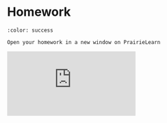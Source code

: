 # Homework


```{button-link} https://ca.prairielearn.com/pl/course_instance/2439/assessment/18415
:color: success

Open your homework in a new window on PrairieLearn
```

<iframe class="prairielearn-iframe" src="https://ca.prairielearn.com/pl/course_instance/2439/assessment/18415" frameborder="0"></iframe>